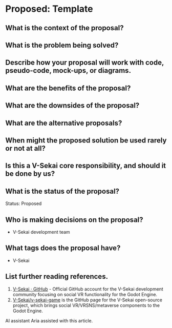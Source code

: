 # Proposed: Template

## What is the context of the proposal?

## What is the problem being solved?

## Describe how your proposal will work with code, pseudo-code, mock-ups, or diagrams.

## What are the benefits of the proposal?

## What are the downsides of the proposal?

## What are the alternative proposals?

## When might the proposed solution be used rarely or not at all?

## Is this a V-Sekai core responsibility, and should it be done by us?

## What is the status of the proposal?

Status: Proposed <!-- Draft | Proposed | Rejected | Accepted | Deprecated | Superseded by -->

## Who is making decisions on the proposal?

- V-Sekai development team

## What tags does the proposal have?

- V-Sekai

## List further reading references.

1. [V-Sekai · GitHub](https://github.com/v-sekai) - Official GitHub account for the V-Sekai development community focusing on social VR functionality for the Godot Engine.
2. [V-Sekai/v-sekai-game](https://github.com/v-sekai/v-sekai-game) is the GitHub page for the V-Sekai open-source project, which brings social VR/VRSNS/metaverse components to the Godot Engine.

AI assistant Aria assisted with this article.
